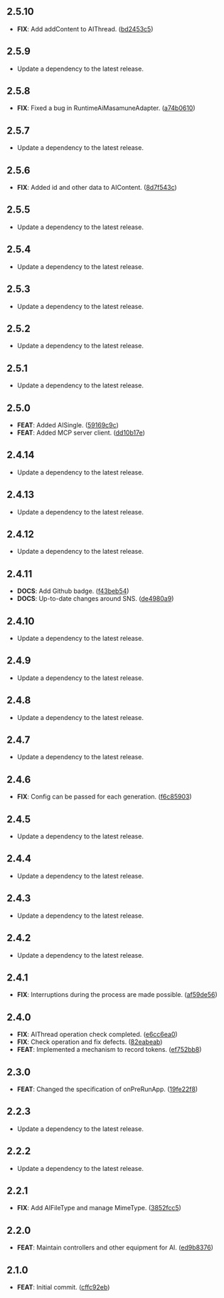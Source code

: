## 2.5.10

 - **FIX**: Add addContent to AIThread. ([bd2453c5](https://github.com/mathrunet/flutter_masamune/commit/bd2453c5688e9ffbcafc3db3907b880407b1259f))

## 2.5.9

 - Update a dependency to the latest release.

## 2.5.8

 - **FIX**: Fixed a bug in RuntimeAiMasamuneAdapter. ([a74b0610](https://github.com/mathrunet/flutter_masamune/commit/a74b06106313643e7386513df4f87ee09c2ddfc0))

## 2.5.7

 - Update a dependency to the latest release.

## 2.5.6

 - **FIX**: Added id and other data to AIContent. ([8d7f543c](https://github.com/mathrunet/flutter_masamune/commit/8d7f543cd2b013a9331f76afeeedd102f29c619c))

## 2.5.5

 - Update a dependency to the latest release.

## 2.5.4

 - Update a dependency to the latest release.

## 2.5.3

 - Update a dependency to the latest release.

## 2.5.2

 - Update a dependency to the latest release.

## 2.5.1

 - Update a dependency to the latest release.

## 2.5.0

 - **FEAT**: Added AISingle. ([59169c9c](https://github.com/mathrunet/flutter_masamune/commit/59169c9c3aad3ce3aff74f4c74dc85274f100672))
 - **FEAT**: Added MCP server client. ([dd10b17e](https://github.com/mathrunet/flutter_masamune/commit/dd10b17ea55b98732da59d09d07549910bef4eb0))

## 2.4.14

 - Update a dependency to the latest release.

## 2.4.13

 - Update a dependency to the latest release.

## 2.4.12

 - Update a dependency to the latest release.

## 2.4.11

 - **DOCS**: Add Github badge. ([f43beb54](https://github.com/mathrunet/flutter_masamune/commit/f43beb54ebcbac9c24233bbae139fbb8ac87cb6a))
 - **DOCS**: Up-to-date changes around SNS. ([de4980a9](https://github.com/mathrunet/flutter_masamune/commit/de4980a99c46835ab2558591a81debe00856163a))

## 2.4.10

 - Update a dependency to the latest release.

## 2.4.9

 - Update a dependency to the latest release.

## 2.4.8

 - Update a dependency to the latest release.

## 2.4.7

 - Update a dependency to the latest release.

## 2.4.6

 - **FIX**: Config can be passed for each generation. ([f6c85903](https://github.com/mathrunet/flutter_masamune/commit/f6c859033b13fd0a1d9e7d7dba100e48294624cd))

## 2.4.5

 - Update a dependency to the latest release.

## 2.4.4

 - Update a dependency to the latest release.

## 2.4.3

 - Update a dependency to the latest release.

## 2.4.2

 - Update a dependency to the latest release.

## 2.4.1

 - **FIX**: Interruptions during the process are made possible. ([af59de56](https://github.com/mathrunet/flutter_masamune/commit/af59de5664444e7cd01885d63f9226e5fddc08da))

## 2.4.0

 - **FIX**: AIThread operation check completed. ([e6cc6ea0](https://github.com/mathrunet/flutter_masamune/commit/e6cc6ea0cbb09134f5dc7b1cf3da5adc88fb92de))
 - **FIX**: Check operation and fix defects. ([82eabeab](https://github.com/mathrunet/flutter_masamune/commit/82eabeabf05582792b40f2d3ac8a52f4a96029d2))
 - **FEAT**: Implemented a mechanism to record tokens. ([ef752bb8](https://github.com/mathrunet/flutter_masamune/commit/ef752bb89efbf3a293ed49298223fdc0f6c359e7))

## 2.3.0

 - **FEAT**: Changed the specification of onPreRunApp. ([19fe22f8](https://github.com/mathrunet/flutter_masamune/commit/19fe22f84da6997446f223230b24458f5bb4a81f))

## 2.2.3

 - Update a dependency to the latest release.

## 2.2.2

 - Update a dependency to the latest release.

## 2.2.1

 - **FIX**: Add AIFileType and manage MimeType. ([3852fcc5](https://github.com/mathrunet/flutter_masamune/commit/3852fcc5f0f28ee070da90b80a33535fbe1bd93b))

## 2.2.0

 - **FEAT**: Maintain controllers and other equipment for AI. ([ed9b8376](https://github.com/mathrunet/flutter_masamune/commit/ed9b83766fc557b950ddd8de6cc8b0fc71f347e9))

## 2.1.0

 - **FEAT**: Initial commit. ([cffc92eb](https://github.com/mathrunet/flutter_masamune/commit/cffc92ebdf90431f60c381fa8903e5eab313508f))

